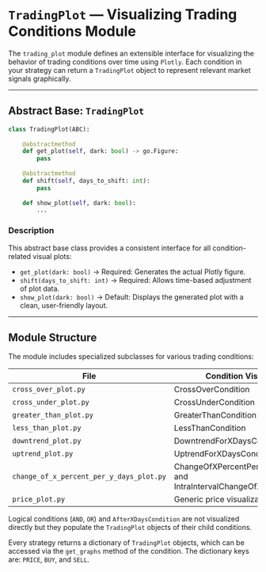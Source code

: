 
# `TradingPlot` — Visualizing Trading Conditions Module

The `trading_plot` module defines an extensible interface for visualizing the behavior of trading conditions over time using `Plotly`. Each condition in your strategy can return a `TradingPlot` object to represent relevant market signals graphically.

---

## Abstract Base: `TradingPlot`

```python
class TradingPlot(ABC):
    
    @abstractmethod
    def get_plot(self, dark: bool) -> go.Figure:
        pass
        
    @abstractmethod
    def shift(self, days_to_shift: int):
        pass
    
    def show_plot(self, dark: bool):
        ...
```

### Description

This abstract base class provides a consistent interface for all condition-related visual plots:
- `get_plot(dark: bool)` → Required: Generates the actual Plotly figure.
- `shift(days_to_shift: int)` → Required: Allows time-based adjustment of plot data.
- `show_plot(dark: bool)` → Default: Displays the generated plot with a clean, user-friendly layout.

---

## Module Structure

The module includes specialized subclasses for various trading conditions:

| File | Condition Visualization                |
|------|----------------------------------------|
| `cross_over_plot.py` | CrossOverCondition                     |
| `cross_under_plot.py` | CrossUnderCondition                    |
| `greater_than_plot.py` | GreaterThanCondition                   |
| `less_than_plot.py` | LessThanCondition                      |
| `downtrend_plot.py` | DowntrendForXDaysCondition             |
| `uptrend_plot.py` | UptrendForXDaysCondition               |
| `change_of_x_percent_per_y_days_plot.py` | ChangeOfXPercentPerYDaysCondition and IntraIntervalChangeOfXPercentCondition |
| `price_plot.py` | Generic price visualization            |

Logical conditions (`AND`, `OR`) and `AfterXDaysCondition` are not visualized directly but they populate the `TradingPlot` objects of their child conditions.

Every strategy returns a dictionary of `TradingPlot` objects, which can be accessed via the `get_graphs` method of the condition. The dictionary keys are: `PRICE`, `BUY`, and `SELL`. 
